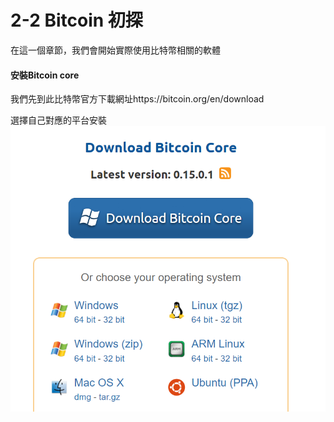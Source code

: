 # 2-2 Bitcoin 初探
在這一個章節，我們會開始實際使用比特幣相關的軟體

#### 安裝Bitcoin core
我們先到此比特幣官方下載網址https://bitcoin.org/en/download

選擇自己對應的平台安裝
![](/assets/bitcoin-core-download.png)

